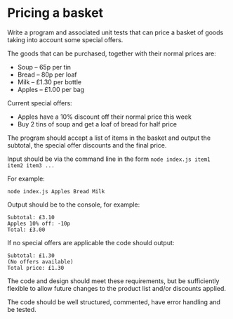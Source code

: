 # Pricing a basket

Write a program and associated unit tests that can price a basket of goods taking into account
some special offers.

The goods that can be purchased, together with their normal prices are:

* Soup – 65p per tin
* Bread – 80p per loaf
* Milk – £1.30 per bottle
* Apples – £1.00 per bag

Current special offers:

* Apples have a 10% discount off their normal price this week
* Buy 2 tins of soup and get a loaf of bread for half price

The program should accept a list of items in the basket and output the subtotal, the special
offer discounts and the final price.

Input should be via the command line in the form `node index.js item1 item2 item3 ...`

For example:

`node index.js Apples Bread Milk`

Output should be to the console, for example:

```
Subtotal: £3.10
Apples 10% off: -10p
Total: £3.00
```

If no special offers are applicable the code should output:

```
Subtotal: £1.30
(No offers available)
Total price: £1.30
```


The code and design should meet these requirements, but be sufficiently flexible to allow future
changes to the product list and/or discounts applied.

The code should be well structured, commented, have error handling and be tested.

